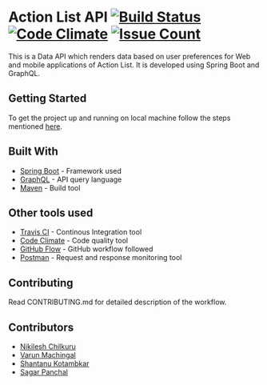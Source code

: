 # Action List API [![Build Status](https://travis-ci.org/p632-sp-2018/action-list-api.svg?branch=master)](https://travis-ci.org/p632-sp-2018/action-list-api) [![Code Climate](https://codeclimate.com/github/p632-sp-2018/action-list-api/badges/gpa.svg)](https://codeclimate.com/github/p632-sp-2018/action-list-api) [![Issue Count](https://codeclimate.com/github/p632-sp-2018/action-list-api/badges/issue_count.svg)](https://codeclimate.com/github/p632-sp-2018/action-list-api)

This is a Data API which renders data based on user preferences for Web and mobile applications of Action List. It is developed using Spring Boot and GraphQL.

## Getting Started 

To get the project up and running on local machine follow the steps mentioned [here](https://github.com/p632-sp-2018/action-list-api/wiki).


## Built With

* [Spring Boot](https://projects.spring.io/spring-boot/) - Framework used
* [GraphQL](http://graphql.org/) - API query language
* [Maven](https://maven.apache.org/) - Build tool
 
## Other tools used

* [Travis CI](https://travis-ci.org/) - Continous Integration tool
* [Code Climate](https://codeclimate.com/) - Code quality tool
* [GitHub Flow](https://guides.github.com/introduction/flow/) - GitHub workflow followed
* [Postman](https://www.getpostman.com/) - Request and response monitoring tool

## Contributing

Read CONTRIBUTING.md for detailed description of the workflow.

## Contributors

* [Nikilesh Chilkuru](https://github.com/Nikilesh-Chilkuru)
* [Varun Machingal](https://github.com/varun-mach)
* [Shantanu Kotambkar](https://github.com/Shantanu-Kotambkar)
* [Sagar Panchal](https://github.com/sagarpanchal8793)

